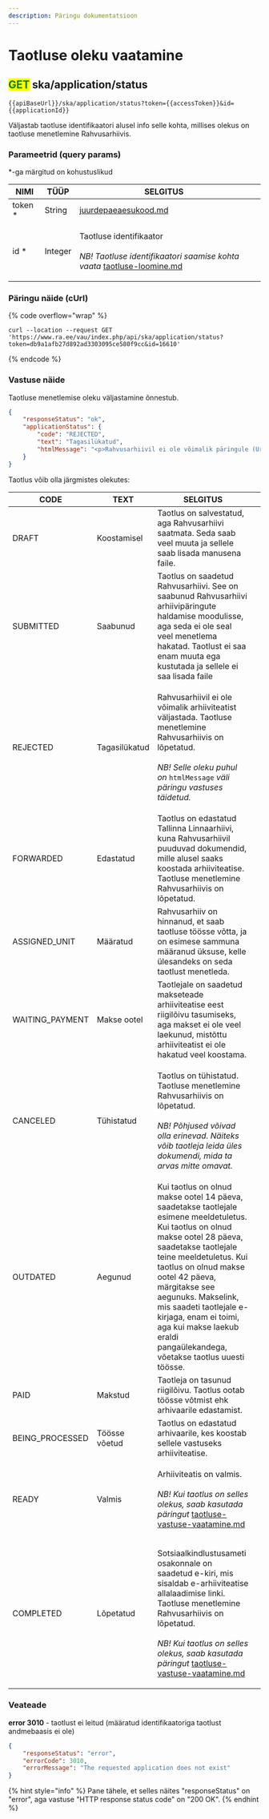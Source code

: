```yaml
---
description: Päringu dokumentatsioon
---
```


# Taotluse oleku vaatamine

## <mark style="color:green;">GET</mark> ska/application/status

```
{{apiBaseUrl}}/ska/application/status?token={{accessToken}}&id={{applicationId}}
```

Väljastab taotluse identifikaatori alusel info selle kohta, millises olekus on taotluse menetlemine Rahvusarhiivis.

### Parameetrid (query params)

\*-ga märgitud on kohustuslikud

| NIMI     | TÜÜP    | SELGITUS                                                                                                                                                                    |   |
| -------- | ------- | --------------------------------------------------------------------------------------------------------------------------------------------------------------------------- | - |
| token \* | String  | [juurdepaeaesukood.md](../../juurdepaeaesukood.md "mention")                                                                                                                |   |
| id \*    | Integer | <p>Taotluse identifikaator<br><br><em>NB! Taotluse identifikaatori saamise kohta vaata</em> <a data-mention href="taotluse-loomine.md">taotluse-loomine.md</a><em></em></p> |   |

### Päringu näide (cUrl)

{% code overflow="wrap" %}
```shell
curl --location --request GET 'https://www.ra.ee/vau/index.php/api/ska/application/status?token=db9a1afb27d892ad3303095ce580f9cc&id=16610'
```
{% endcode %}

### Vastuse näide

Taotluse menetlemise oleku väljastamine õnnestub.&#x20;

```json
{
    "responseStatus": "ok",
    "applicationStatus": {
        "code": "REJECTED",
        "text": "Tagasilükatud",
        "htmlMessage": "<p>Rahvusarhiivil ei ole võimalik päringule (Urmas Toom 08.11.2021 10:08) vastata, vastavaid dokumente ei ole Rahvusarhiivile üle antud. Soovitame pöörduda Tallinna Tööstushariduskeskuse poole (info@tthk.ee).</p><p>Lugupidamisega</p><p>Manilve Randala<br />Rahvusarhiiv<br /><span style=\"font-size:10px;color:#666666;\">Nooruse 3, 50411 Tartu <br />tel +372 7387 500 <br />eteatis@ra.ee<br />www.ra.ee</span><br /></p>"
    }
}
```

Taotlus võib olla järgmistes olekutes:

| CODE             | TEXT          | SELGITUS                                                                                                                                                                                                                                                                                                                                                                                   |   |
| ---------------- | ------------- | ------------------------------------------------------------------------------------------------------------------------------------------------------------------------------------------------------------------------------------------------------------------------------------------------------------------------------------------------------------------------------------------ | - |
| DRAFT            | Koostamisel   | Taotlus on salvestatud, aga Rahvusarhiivi saatmata. Seda saab veel muuta ja sellele saab lisada manusena faile.                                                                                                                                                                                                                                                                            |   |
| SUBMITTED        | Saabunud      | Taotlus on saadetud Rahvusarhiivi. See on saabunud Rahvusarhiivi arhiivipäringute haldamise moodulisse, aga seda ei ole seal veel menetlema hakatad. Taotlust ei saa enam muuta ega kustutada ja sellele ei saa lisada faile                                                                                                                                                               |   |
| REJECTED         | Tagasilükatud | <p>Rahvusarhiivil ei ole võimalik arhiiviteatist väljastada. Taotluse menetlemine Rahvusarhiivis on lõpetatud.<br><br><em>NB! Selle oleku puhul on</em> <code>htmlMessage</code> <em>väli päringu vastuses täidetud.</em></p>                                                                                                                                                              |   |
| FORWARDED        | Edastatud     | Taotlus on edastatud Tallinna Linnaarhiivi, kuna Rahvusarhiivil puuduvad dokumendid, mille alusel saaks koostada arhiiviteatise. Taotluse menetlemine Rahvusarhiivis on lõpetatud.                                                                                                                                                                                                         |   |
| ASSIGNED\_UNIT   | Määratud      | Rahvusarhiiv on hinnanud, et saab taotluse töösse võtta, ja on esimese sammuna määranud üksuse, kelle ülesandeks on seda taotlust menetleda.                                                                                                                                                                                                                                               |   |
| WAITING\_PAYMENT | Makse ootel   | Taotlejale on saadetud makseteade arhiiviteatise eest riigilõivu tasumiseks, aga makset ei ole veel laekunud, mistõttu arhiiviteatist ei ole hakatud veel koostama.                                                                                                                                                                                                                        |   |
| CANCELED         | Tühistatud    | <p>Taotlus on tühistatud. Taotluse menetlemine Rahvusarhiivis on lõpetatud.<br><br><em>NB! Põhjused võivad olla erinevad. Näiteks võib taotleja leida üles dokumendi, mida ta arvas mitte omavat.</em></p>                                                                                                                                                                                 |   |
| OUTDATED         | Aegunud       | Kui taotlus on olnud makse ootel 14 päeva, saadetakse taotlejale esimene meeldetuletus. Kui taotlus on olnud makse ootel 28 päeva, saadetakse taotlejale teine meeldetuletus. Kui taotlus on olnud makse ootel 42 päeva, märgitakse see aegunuks. Makselink, mis saadeti taotlejale e-kirjaga, enam ei toimi, aga kui makse laekub eraldi pangaülekandega, võetakse taotlus uuesti töösse. |   |
| PAID             | Makstud       | Taotleja on tasunud riigilõivu. Taotlus ootab töösse võtmist ehk arhivaarile edastamist.                                                                                                                                                                                                                                                                                                   |   |
| BEING\_PROCESSED | Töösse võetud | Taotlus on edastatud arhivaarile, kes koostab sellele vastuseks arhiiviteatise.                                                                                                                                                                                                                                                                                                            |   |
| READY            | Valmis        | <p>Arhiiviteatis on valmis.<br><br><em>NB! Kui taotlus on selles olekus, saab kasutada päringut</em> <a data-mention href="taotluse-vastuse-vaatamine.md">taotluse-vastuse-vaatamine.md</a></p>                                                                                                                                                                                            |   |
| COMPLETED        | Lõpetatud     | <p>Sotsiaalkindlustusameti osakonnale on saadetud e-kiri, mis sisaldab e-arhiiviteatise allalaadimise linki. Taotluse menetlemine Rahvusarhiivis on lõpetatud.<br><br><em>NB! Kui taotlus on selles olekus, saab kasutada päringut</em> <a data-mention href="taotluse-vastuse-vaatamine.md">taotluse-vastuse-vaatamine.md</a></p>                                                         |   |

### Veateade

**error 3010** - taotlust ei leitud (määratud identifikaatoriga taotlust andmebaasis ei ole)

```json
{
    "responseStatus": "error",
    "errorCode": 3010,
    "errorMessage": "The requested application does not exist"
}
```

{% hint style="info" %}
Pane tähele, et selles näites "responseStatus" on "error", aga vastuse "HTTP response status code" on "200 OK".
{% endhint %}

